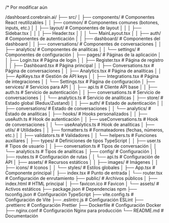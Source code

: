 /* Por modificar aún

/dashboard.corebrain.ai/
  ├── src/
  │   ├── components/               # Componentes React reutilizables
  │   │   ├── common/               # Componentes comunes (botones, inputs, etc.)
  │   │   ├── layout/               # Componentes de layout
  │   │   │   ├── Sidebar.tsx
  │   │   │   ├── Header.tsx
  │   │   │   └── MainLayout.tsx
  │   │   ├── auth/                 # Componentes de autenticación
  │   │   ├── dashboard/            # Componentes del dashboard
  │   │   ├── conversations/        # Componentes de conversaciones
  │   │   ├── analytics/            # Componentes de analíticas
  │   │   └── settings/             # Componentes de configuración
  │   ├── pages/                    # Páginas de la aplicación
  │   │   ├── Login.tsx             # Página de login
  │   │   ├── Register.tsx          # Página de registro
  │   │   ├── Dashboard.tsx         # Página principal
  │   │   ├── Conversations.tsx     # Página de conversaciones
  │   │   ├── Analytics.tsx         # Página de analíticas
  │   │   ├── ApiKeys.tsx           # Gestión de API keys
  │   │   ├── Integrations.tsx      # Página de integraciones
  │   │   └── Settings.tsx          # Página de configuración
  │   ├── services/                 # Servicios para API
  │   │   ├── api.ts                # Cliente API base
  │   │   ├── auth.ts               # Servicio de autenticación
  │   │   ├── conversations.ts      # Servicio de conversaciones
  │   │   └── analytics.ts          # Servicio de analíticas
  │   ├── store/                    # Estado global (Redux/Zustand)
  │   │   ├── auth/                 # Estado de autenticación
  │   │   ├── conversations/        # Estado de conversaciones
  │   │   └── analytics/            # Estado de analíticas
  │   ├── hooks/                    # Hooks personalizados
  │   │   ├── useAuth.ts            # Hook de autenticación
  │   │   ├── useConversations.ts   # Hook de conversaciones
  │   │   └── useAnalytics.ts       # Hook de analíticas
  │   ├── utils/                    # Utilidades
  │   │   ├── formatters.ts         # Formateadores (fechas, números, etc.)
  │   │   ├── validators.ts         # Validadores
  │   │   └── helpers.ts            # Funciones auxiliares
  │   ├── types/                    # Definiciones de tipos TypeScript
  │   │   ├── user.ts               # Tipos de usuario
  │   │   ├── conversation.ts       # Tipos de conversación
  │   │   └── analytics.ts          # Tipos de analíticas
  │   ├── config/                   # Configuración
  │   │   ├── routes.ts             # Configuración de rutas
  │   │   └── api.ts                # Configuración de API
  │   ├── assets/                   # Recursos estáticos
  │   │   ├── images/               # Imágenes
  │   │   ├── icons/                # Iconos
  │   │   └── styles/               # Estilos globales
  │   ├── App.tsx                   # Componente principal
  │   ├── index.tsx                 # Punto de entrada
  │   └── router.tsx                # Configuración de enrutamiento
  ├── public/                       # Archivos públicos
  │   ├── index.html                # HTML principal
  │   ├── favicon.ico               # Favicon
  │   └── assets/                   # Activos estáticos
  ├── package.json                  # Dependencias npm
  ├── tsconfig.json                 # Configuración TypeScript
  ├── vite.config.ts                # Configuración de Vite
  ├── .eslintrc.js                  # Configuración ESLint
  ├── .prettierrc                   # Configuración Prettier
  ├── Dockerfile                    # Configuración Docker
  ├── nginx.conf                    # Configuración Nginx para producción
  └── README.md                     # Documentación